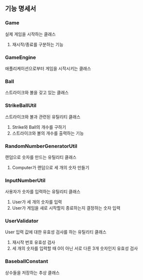 ## 기능 명세서

### Game
실제 게임을 시작하는 클래스
1. 재시작/종료를 구분하는 기능

### GameEngine
애플리케이션으로부터 게임을 시작시키는 클래스

### Ball
스트라이크와 볼을 갖고 있는 클래스

### StrikeBallUtil
스트라이크와 볼과 관련된 유틸리티 클래스
1. Strike와 Ball의 개수를 구하기
2. 스트라이크와 볼의 개수를 출력하는 기능

### RandomNumberGeneratorUtil
랜덤으로 숫자를 만드는 유틸리티 클래스
1. Computer가 랜덤으로 세 개의 숫자 만들기

### InputNumberUtil
사용자가 숫자를 입력하는 유틸리티 클래스
1. User가 세 개의 숫자를 입력
2. User가 게임을 새로 시작할지 종료하는지 결정하는 숫자 입력

### UserValidator
User 입력 값에 대한 유효성 검사를 하는 유틸리티 클래스
1. 재시작 번호 유효성 검사
2. 세 개의 숫자를 입력할 때 0이 아닌 서로 다른 3개 숫자인지 유효성 검사

### BaseballConstant
상수들을 저장하는 추상 클래스
